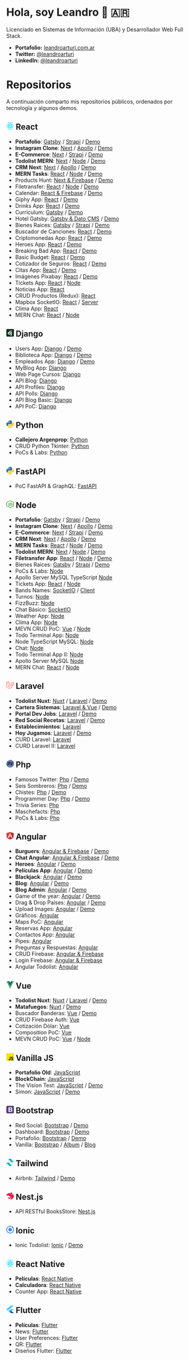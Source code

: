 # Hola, soy Leandro 👋 🇦🇷

Licenciado en Sistemas de Información (UBA) y Desarrollador Web Full Stack.

-  **Portafolio:** [leandroarturi.com.ar](https://leandroarturi.com.ar)
-  **Twitter:** [@leandroarturi](https://twitter.com/leandroarturi)
-  **LinkedIn:** [@leandroarturi](https://www.linkedin.com/in/leandroarturi)

# Repositorios

A continuación comparto mis repositorios públicos, ordenados por tecnología y algunos demos.

## <span><img src="./icons/react.svg" alt="React" width="20px" height="20px"></span> React

-  **Portafolio**: [Gatsby](https://github.com/larturi/portfolio-gatsby) / [Strapi](https://github.com/larturi/portfolio-strapi) / [Demo](https://leandroarturi.com.ar)
-  **Instagram Clone**: [Next](https://github.com/larturi/react-apollo-instaclone-client) / [Apollo](https://github.com/larturi/apollo-instaclone-server) / [Demo](https://instaclone-react.netlify.app)
-  **E-Commerce**: [Next](https://github.com/larturi/react-ecommerce-client) / [Strapi](https://github.com/larturi/strapi-ecommerce-server) / [Demo](http://cloudapp.com.ar/ecommerce-games)
-  **Todolist MERN**: [Next](https://github.com/larturi/react-todolist-mern-cliente) / [Node](https://github.com/larturi/node-todolist-mern-ts-server) / [Demo](http://www.todolist-mern.cloudapp.com.ar)
-  **CRM Next**: [Next](https://github.com/larturi/react-graphql-crm) / [Apollo](https://github.com/larturi/node-graphql-crm) / [Demo](http://cloudapp.com.ar/crm-next-apollo)
-  **MERN Tasks**: [React](https://github.com/larturi/react-mern-tasks) / [Node](https://github.com/larturi/node-mern-tasks) / [Demo](http://mern-tasks.cloudapp.com.ar/)
-  Products Hunt: [Next & Firebase](https://github.com/larturi/react-next-producthunt) / [Demo](https://product-hunt-1f8d8.web.app)
-  Filetransfer: [React](https://github.com/larturi/react-filetransfer-cliente) / [Node](https://github.com/larturi/node-filetransfer-backend) / [Demo](https://react-filetransfer-cliente.vercel.app/)
-  Calendar: [React & Firebase](https://github.com/larturi/react-journal-app) / [Demo](http://calendar-react.cloudapp.com.ar/login)
-  Giphy App: [React](https://github.com/larturi/react-gift-app) / [Demo](http://cloudapp.com.ar/demo/gif-react)
-  Drinks App: [React](https://github.com/larturi/react-drinks) / [Demo](http://cloudapp.com.ar/demo/drinks)
-  Curriculum: [Gatsby](https://github.com/larturi/react-gatsby-curriculum) / [Demo](https://gatsby-curriculum.netlify.app)
-  Hotel Gatsby: [Gatsby & Dato CMS](https://github.com/larturi/react-hotel-gatsby) / [Demo](https://gatsby-hotel-app.netlify.app/)
-  Bienes Raices: [Gatsby](https://github.com/larturi/react-propiedades-front-gatsby) / [Strapi](https://github.com/larturi/node-propiedades-back) / [Demo](https://bienesraices-gatsby-app.netlify.app/)
-  Buscador de Canciones: [React](https://github.com/larturi/react-lyrics) / [Demo](http://cloudapp.com.ar/demo/lyrics)
-  Criptomonedas App: [React](https://github.com/larturi/react-criptomonedas) / [Demo](http://cloudapp.com.ar/demo/cripto)
-  Heroes App: [React](https://github.com/larturi/react-heroes-app) / [Demo](https://heros-react-app.netlify.app)
-  Breaking Bad App: [React](https://github.com/larturi/react-breakingbad-api) / [Demo](https://breakingbad-app-react.netlify.app)
-  Basic Budget: [React](https://github.com/larturi/react-presupuesto) / [Demo](https://budget-basic-react-app.netlify.app)
-  Cotizador de Seguros: [React](https://github.com/larturi/react-cotizador) / [Demo](https://cotizador-react-app-ok.netlify.app)
-  Citas App: [React](https://github.com/larturi/react-citas) / [Demo](https://agenda-turnos-react.netlify.app)
-  Imágenes Pixabay: [React](https://github.com/larturi/react-imagenes-pixabay) / [Demo](https://images-pixabay-react-app.netlify.app)
-  Tickets App: [React](https://github.com/larturi/react-tickets-app) / [Node](https://github.com/larturi/-node-tickets-app-server)
-  Noticias App: [React](https://github.com/larturi/react-noticias)
-  CRUD Productos (Redux): [React](https://github.com/larturi/react-redux-crud-productos)
-  Mapbox SocketIO: [React](https://github.com/larturi/react-mapas-client) / [Server](https://github.com/larturi/node-mapas-server)
-  Clima App: [React](https://github.com/larturi/react-clima)
-  MERN Chat: [React](https://github.com/larturi/react-chatapp-app) / [Node](https://github.com/larturi/node-chatapp-server)


## <span><img src="./icons/django.svg" alt="Django" width="20px" height="20px"></span> Django

-  Users App: [Django](https://github.com/larturi/django-users) / [Demo](https://django-user-app.herokuapp.com/login/)
-  Biblioteca App: [Django](https://github.com/larturi/django-biblioteca) / [Demo]( https://django-biblioteca.herokuapp.com)
-  Empleados App: [Django](https://github.com/larturi/django-empleados) / [Demo](https://django-empleados.herokuapp.com)
-  MyBlog App: [Django](https://github.com/larturi/django-myblog)
-  Web Page Cursos: [Django](https://github.com/larturi/django-webpage/tree/main)
-  API Blog: [Django](https://github.com/larturi/django-rest-blog-full)
-  API Profiles: [Django](https://github.com/larturi/django-profiles-api)
-  API Polls: [Django](https://github.com/larturi/django_polls)
-  API Blog Basic: [Django](https://github.com/larturi/django-rest-blog-basic)
-  API PoC: [Django](https://github.com/larturi/django-apirest-lab-tests)

## <span><img src="./icons/python.svg" alt="Python" width="20px" height="20px"></span> Python

- **Callejero Argenprop**: [Python](https://github.com/larturi/python-argenprop-callejero)
- CRUD Python Tkinter: [Python](https://github.com/larturi/python-crud-tkinter/blob/main/README.md)
- PoCs & Labs: [Python](https://github.com/larturi/python-labs)

## <span><img src="./icons/python.svg" alt="Python" width="20px" height="20px"></span> FastAPI

-  PoC FastAPI & GraphQL: [FastAPI](https://github.com/larturi/fastapi-graphql-postgre)

## <span><img src="./icons/nodejs-icon.svg" alt="Node" width="20px" height="20px"></span> Node

- **Portafolio**: [Gatsby](https://github.com/larturi/portfolio-gatsby) / [Strapi](https://github.com/larturi/portfolio-strapi) / [Demo](https://leandroarturi.com.ar)
- **Instagram Clone**: [Next](https://github.com/larturi/react-apollo-instaclone-client) / [Apollo](https://github.com/larturi/apollo-instaclone-server) / [Demo](https://instaclone-react.netlify.app/caraoz)
- **E-Commerce**: [Next](https://github.com/larturi/react-ecommerce-client) / [Strapi](https://github.com/larturi/strapi-ecommerce-server) / [Demo](http://cloudapp.com.ar/ecommerce-games)
- **CRM Next**: [Next](https://github.com/larturi/react-graphql-crm) / [Apollo](https://github.com/larturi/node-graphql-crm) / [Demo](http://cloudapp.com.ar/crm-next-apollo)
- **MERN Tasks**: [React](https://github.com/larturi/react-mern-tasks) / [Node](https://github.com/larturi/node-mern-tasks) / [Demo](http://mern-tasks.cloudapp.com.ar/)
- **Todolist MERN**: [Next](https://github.com/larturi/react-todolist-mern-cliente) / [Node](https://github.com/larturi/node-todolist-mern-ts-server) / [Demo](http://www.todolist-mern.cloudapp.com.ar)
- **Filetransfer App**: [React](https://github.com/larturi/react-filetransfer-cliente) / [Node](https://github.com/larturi/node-filetransfer-backend) / [Demo](https://react-filetransfer-cliente.vercel.app/)
- Bienes Raices: [Gatsby](https://github.com/larturi/react-propiedades-front-gatsby) / [Strapi](https://github.com/larturi/node-propiedades-back) / [Demo](https://bienesraices-gatsby-app.netlify.app/)
- PoCs & Labs: [Node](https://github.com/larturi/node-labs)
- Apollo Server MySQL TypeScript [Node](https://github.com/larturi/apollo-graphql-typescript)
- Tickets App: [React](https://github.com/larturi/react-tickets-app) / [Node](https://github.com/larturi/-node-tickets-app-server)
- Bands Names: [SocketIO](https://github.com/larturi/socketio-band-names-server) / [Client](https://github.com/larturi/socketio-band-names)
- Turnos: [Node](https://github.com/larturi/node-turnos)
- FizzBuzz: [Node](https://github.com/larturi/node-ts-fizzbuzz)
- Chat Básico: [SocketIO](https://github.com/larturi/socketio-chat-basico)
- Weather App: [Node](https://github.com/larturi/node-weather-app)
- Clima App: [Node](https://github.com/larturi/node-clima)
- MEVN CRUD PoC: [Vue](https://github.com/larturi/vue-crud-node-frontend) / [Node](https://github.com/larturi/vue-crud-node-backend)
- Todo Terminal App: [Node](https://github.com/larturi/node-por-hacer)
- Node TypeScript MySQL: [Node](https://github.com/larturi/node-ts-mysql)
- Chat: [Node](https://github.com/larturi/node-socket-chat)
- Todo Terminal App II: [Node](https://github.com/larturi/node-todolist-app)
- Apollo Server MySQL [Node](https://github.com/larturi/apollo-graphql-mysql-server)
- MERN Chat: [React](https://github.com/larturi/react-chatapp-app) / [Node](https://github.com/larturi/node-chatapp-server)

## <span><img src="./icons/laravel.svg" alt="Laravel" width="20px" height="20px"></span> Laravel

- **Todolist Nuxt**: [Nuxt](https://github.com/larturi/vue-nuxt-todolist-client) / [Laravel](https://github.com/larturi/laravel-vue-todolist-backend) / [Demo](http://todolist-vue.cloudapp.com.ar/dist)
- **Cartera Sistemas**: [Laravel & Vue](https://github.com/larturi/laravel-cartera-sistemas) / [Demo](http://www.carteradesistemas.cloudapp.com.ar/login)
- **Portal Dev Jobs**: [Laravel](https://github.com/larturi/laravel-devJobs) / [Demo](http://www.devjobs.cloudapp.com.ar/)
- **Red Social Recetas**: [Laravel](https://github.com/larturi/laravel-recetas-cocina) / [Demo](http://www.recetas.cloudapp.com.ar)
- **Establecimientos**: [Laravel](https://github.com/larturi/laravel-establecimientos)
- **Hoy Jugamos**: [Laravel](https://github.com/larturi/php-hoyjugamos) / [Demo](http://hoyjugamos.cloudapp.com.ar/)
-  CURD Laravel: [Laravel](https://github.com/larturi/laravel-abm)
-  CURD Laravel II: [Laravel](https://github.com/larturi/laravel-abm2)


## <span><img src="./icons/php.svg" alt="Php" width="20px" height="20px"></span> Php

-  Famosos Twitter: [Php](https://github.com/larturi/php-famosos-twitter) / [Demo](http://www.famososentwitter.com.ar/noticias-de-famosos-en-twitter/all/1.php)
-  Seis Sombreros: [Php](https://github.com/larturi/php-seis-sombreros) / [Demo](http://testsombreros.site/)
-  Chistes: [Php](https://github.com/larturi/php-chistessincodificar) / [Demo](http://chistescodificados.cloudapp.com.ar/controllers/chiste.php?accion=listar)
-  Programmer Day: [Php](https://github.com/larturi/php-programmerday) / [Demo](http://programmerday.cloudapp.com.ar)
-  Trivia Series: [Php](https://github.com/larturi/php-triviaseries)
-  Maschefacts: [Php](https://github.com/larturi/php-maschefacts)
-  PoCs & Labs: [Php](https://github.com/larturi/php-labs)

## <span><img src="./icons/angular-icon.svg" alt="Angular" width="20px" height="20px"></span> Angular

-  **Burguers**: [Angular & Firebase](https://github.com/larturi/angular-burguer-queen) / [Demo](http://cloudapp.com.ar/demo/burgers/#/list-categories)
-  **Chat Angular**: [Angular & Firebase](https://github.com/larturi/angular-firechat) / [Demo](http://cloudapp.com.ar/demo/firechat/)
-  **Heroes**: [Angular](https://github.com/larturi/angular-buscador-heroes) / [Demo](http://cloudapp.com.ar/demo/heroes-ng/#/heroes)
-  **Películas App**: [Angular](https://github.com/larturi/angular-peliculas) / [Demo](http://cloudapp.com.ar/demo/peliculas/#/home)
-  **Blackjack**: [Angular](https://github.com/larturi/js-blackjack) / [Demo](http://cloudapp.com.ar/demo/blackjack/#/juego)
-  **Blog**: [Angular](https://github.com/larturi/angular-blog) / [Demo](https://angular-blog-app.netlify.app)
-  **Blog Admin**: [Angular](https://github.com/larturi/angular-dasboard-blog) / [Demo](https://blog-admin-angular.netlify.app)
-  Game of the year: [Angular](https://github.com/larturi/angular-goty) / [Demo](http://cloudapp.com.ar/demo/goty/#/inicio)
-  Drag & Drop Países: [Angular](https://github.com/larturi/angular-drag-drop-paises) / [Demo](http://cloudapp.com.ar/demo/flags/#/list-countries)
-  Upload Images: [Angular](https://github.com/larturi/angular-uploadimages-firebase) / [Demo](http://cloudapp.com.ar/demo/upload-images/#/fotos)
-  Gráficos: [Angular](https://github.com/larturi/angular-graficos)
-  Maps PoC: [Angular](https://github.com/larturi/angular-mapas)
-  Reservas App: [Angular](https://github.com/larturi/angular-reservas-peluqueria)
-  Contactos App: [Angular](https://github.com/larturi/angular-contact-list)
-  Pipes: [Angular](https://github.com/larturi/angular-pipes)
-  Preguntas y Respuestas: [Angular](https://github.com/larturi/angular-preguntas-respuestas)
-  CRUD Firebase: [Angular & Firebase](https://github.com/larturi/angular-crud-firebase)
-  Login Firebase: [Angular & Firebase](https://github.com/larturi/angular-login-firebase)
-  Angular Todolist: [Angular](https://github.com/larturi/angular-task-list)

## <span><img src="./icons/vue.svg" alt="Vue" width="20px" height="20px"></span> Vue

- **Todolist Nuxt**: [Nuxt](https://github.com/larturi/vue-nuxt-todolist-client) / [Laravel](https://github.com/larturi/laravel-vue-todolist-backend) / [Demo](http://todolist-vue.cloudapp.com.ar/dist)
- **Matafuegos**: [Nuxt](https://github.com/larturi/vue-nuxt-matafuegos) / [Demo](https://matafuegos-nuxt.netlify.app/)
- Buscador Banderas: [Vue](https://github.com/larturi/vue-buscador-banderas) / [Demo](https://vue-flags-api.netlify.app)
- CRUD Firebase Auth: [Vue](https://github.com/larturi/vue-crud-firebase-auth)
- Cotización Dólar: [Vue](https://github.com/larturi/vue-axios-vuetify-dolar)
- Composition PoC: [Vue](https://github.com/larturi/vue-composition-poc)
- MEVN CRUD PoC: [Vue](https://github.com/larturi/vue-crud-node-frontend) / [Node](https://github.com/larturi/vue-crud-node-backend)

## <span><img src="./icons/javascript.svg" alt="Vanilla JS" width="20px" height="20px"></span> Vanilla JS

- **Portafolio Old**: [JavaScript](https://github.com/larturi/js-leandroarturi)
- **BlockChain**: [JavaScript](https://github.com/larturi/js-blockchain)
- The Vision Test: [JavaScript](https://github.com/larturi/js-the-vision-test) / [Demo](http://cloudapp.com.ar/visiontest)
- Simon: [JavaScript](https://github.com/larturi/js-simon) / [Demo](http://cloudapp.com.ar/demo/simon)

## <span><img src="./icons/bootstrap.svg" alt="Bootstrap" width="20px" height="20px"></span> Bootstrap

- Red Social: [Bootstrap](https://github.com/larturi/bootstrap-red-social) / [Demo](https://larturi.github.io/bootstrap-red-social)
- Dashboard: [Bootstrap](https://github.com/larturi/bootstrap-dashboard) / [Demo](https://larturi.github.io/bootstrap-dashboard/)
- Portafolio: [Bootstrap](https://github.com/larturi/bootstrap-portafolio) / [Demo](https://larturi.github.io/bootstrap-portafolio)
- Vanilla: [Bootstrap](https://github.com/larturi/bootstrap-vanilla-ejemplos) / [Album](https://larturi.github.io/bootstrap-vanilla-ejemplos/album.html) / [Blog](https://larturi.github.io/bootstrap-vanilla-ejemplos/blog.html)

## <span><img src="./icons/tailwindcss-icon.svg" alt="Tailwind" width="20px" height="20px"></span> Tailwind

- Airbnb: [Tailwind](https://github.com/larturi/tailwind-airbnb) / [Demo](https://larturi.github.io/tailwind-airbnb/)


## <span><img src="./icons/nestjs.svg" alt="Node" width="20px" height="20px"></span> Nest.js

- API RESTful BooksStore: [Nest.js](https://github.com/larturi/nest-books-store)

## <span><img src="./icons/ionic.svg" alt="Ionic" width="20px" height="20px"></span> Ionic

-  Ionic Todolist: [Ionic](https://github.com/larturi/angular-todolist) / [Demo](http://cloudapp.com.ar/demo/todolist-ng/#/tabs/tab1)

## <span><img src="./icons/react.svg" alt="React Native" width="20px" height="20px"></span> React Native

-  **Películas**: [React Native](https://github.com/larturi/react-native-peliculas)
-  **Calculadora**: [React Native](https://github.com/larturi/react-native-calculadora)
-  Counter App: [React Native](https://github.com/larturi/react-native-counter-app)

## <span><img src="./icons/flutter.svg" alt="Flutter" width="20px" height="20px"></span> Flutter

-  **Películas**: [Flutter](https://github.com/larturi/flutter-peliculas)
-  News: [Flutter](https://github.com/larturi/flutter-news)
-  User Preferences: [Flutter](https://github.com/larturi/flutter-user-preferences)
-  QR: [Flutter](https://github.com/larturi/flutter-qr)
-  Diseños Flutter: [Flutter](https://github.com/larturi/flutter-disenos)
